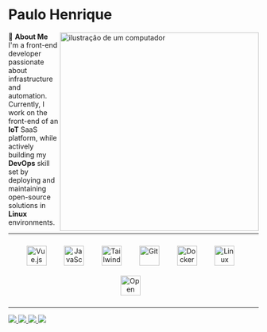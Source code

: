 
# Paulo Henrique
<img src="https://raw.githubusercontent.com/MicaelliMedeiros/micaellimedeiros/master/image/computer-illustration.png" alt="ilustração de um computador" min-width="400px" max-width="400px" width="400px" align="right">


👋 **About Me**  
I'm a front-end developer passionate about infrastructure and automation.
Currently, I work on the front-end of an **IoT** SaaS platform, while actively building my **DevOps** skill set by deploying and maintaining open-source solutions in **Linux** environments.

---

<p align="center">
  <img src="https://cdn.jsdelivr.net/gh/devicons/devicon/icons/vuejs/vuejs-original.svg" alt="Vue.js" width="40" style="margin: 10px;"/> &nbsp;&nbsp;
  <img src="https://cdn.jsdelivr.net/gh/devicons/devicon/icons/javascript/javascript-original.svg" alt="JavaScript" width="40" style="margin: 10px;"/> &nbsp;&nbsp;
  <img src="https://www.vectorlogo.zone/logos/tailwindcss/tailwindcss-icon.svg" alt="Tailwind CSS" width="40" style="margin: 10px;"/> &nbsp;&nbsp;
  <img src="https://cdn.jsdelivr.net/gh/devicons/devicon/icons/git/git-original.svg" alt="Git" width="40" style="margin: 10px;"/> &nbsp;&nbsp;
  <img src="https://cdn.jsdelivr.net/gh/devicons/devicon/icons/docker/docker-original.svg" alt="Docker" width="40" style="margin: 10px;"/> &nbsp;&nbsp;
  <img src="https://cdn.jsdelivr.net/gh/devicons/devicon/icons/linux/linux-original.svg" alt="Linux" width="40" style="margin: 10px;"/> &nbsp;&nbsp;
  <img src="https://www.vectorlogo.zone/logos/opensource/opensource-icon.svg" alt="Open Source" width="40" style="margin: 10px;"/> &nbsp;&nbsp;
</p>


---
<p align="left">
  <a href="mailto:paulo.hco47@gmail.com" title="Gmail">
    <img src="https://img.shields.io/badge/-Gmail-FF0000?style=flat-square&logo=gmail&logoColor=white" />
  </a>
  <a href="https://www.linkedin.com/in/paulo-henrique-9493301bb/" title="LinkedIn">
    <img src="https://img.shields.io/badge/-Linkedin-0e76a8?style=flat-square&logo=Linkedin&logoColor=white" />
  </a>
  <a href="https://github.com/Paulohco47" title="GitHub">
    <img src="https://img.shields.io/badge/-GitHub-181717?style=flat-square&logo=github&logoColor=white" />
  </a>
  <a href="https://gitlab.com/Paulohco47" title="GitLab">
    <img src="https://img.shields.io/badge/-GitLab-FC6D26?style=flat-square&logo=gitlab&logoColor=white" />
  </a>
</p>

